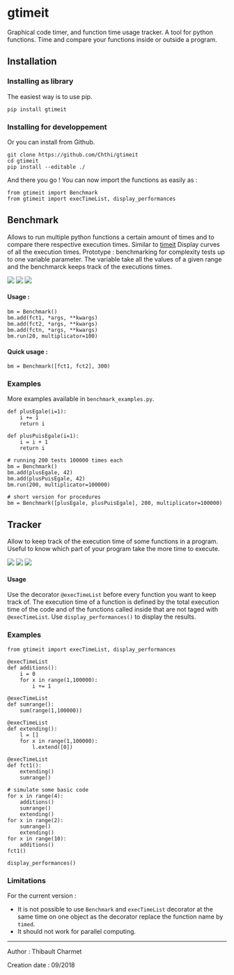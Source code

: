 # gtimeit
Graphical code timer, and function time usage tracker.
A tool for python functions. Time and compare your functions inside or outside a program.

## Installation

### Installing as library
The easiest way is to use pip.
```
pip install gtimeit
```
### Installing for developpement
Or you can install from Github.
```
git clone https://github.com/Chthi/gtimeit
cd gtimeit
pip install --editable ./
```


And there you go ! You can now import the functions as easily as :
```
from gtimeit import Benchmark
from gtimeit import execTimeList, display_performances
```

## Benchmark

Allows to run multiple python functions a certain amount of times and to compare there respective execution times.
Similar to [timeit](https://docs.python.org/2/library/timeit.html) Display curves of all the execution times.
Prototype : benchmarking for complexity tests up to one variable parameter. The variable take all the values of a given range and the benchmarck keeps track of the executions times.

<img src="images/benchmark_graph.png" width="" height=""/>

<img src="images/benchmark_legend.png" width="" height=""/>

<img src="images/benchmark_terminal.png" width="" height=""/>


#### Usage :
```
bm = Benchmark()
bm.add(fct1, *args, **kwargs)
bm.add(fct2, *args, **kwargs)
bm.add(fctn, *args, **kwargs)
bm.run(20, multiplicator=100)
```

#### Quick usage :
```
bm = Benchmark([fct1, fct2], 300)
```

### Examples
More examples available in ```benchmark_examples.py```.

```
def plusEgale(i=1):
    i += 1
    return i

def plusPuisEgale(i=1):
    i = i + 1
    return i

# running 200 tests 100000 times each
bm = Benchmark()
bm.add(plusEgale, 42)
bm.add(plusPuisEgale, 42)
bm.run(200, multiplicator=100000)

# short version for procedures
bm = Benchmark([plusEgale, plusPuisEgale], 200, multiplicator=100000)
```

## Tracker
Allow to keep track of the execution time of some functions in a program. Useful to know which part of your program take the more time to execute.

<img src="images/tracker_pie.png" width="" height=""/>

<img src="images/tracker_history.png" width="" height=""/>

<img src="images/tracker_terminal.png" width="" height=""/>

#### Usage
Use the decorator ```@execTimeList``` before every function you want to keep track of.
The execution time of a function is defined by the total execution time of the code and of the functions called inside that are not taged with ```@execTimeList```.
Use ```display_performances()``` to display the results.

### Examples
```
from gtimeit import execTimeList, display_performances

@execTimeList
def additions():
    i = 0
    for x in range(1,100000):
        i += 1

@execTimeList
def sumrange():
    sum(range(1,100000))

@execTimeList
def extending():
    l = []
    for x in range(1,100000):
        l.extend([0])

@execTimeList
def fct1():
    extending()
    sumrange()

# simulate some basic code
for x in range(4):
    additions()
    sumrange()
    extending()
for x in range(2):
    sumrange()
    extending()
for x in range(10):
    additions()
fct1()

display_performances()
```

### Limitations
For the current version : 
- It is not possible to use `Benchmark` and `execTimeList` decorator at the same time on one object as the decorator replace the function name by `timed`.
- It should not work for parallel computing.

_______________________________________________________

Author : Thibault Charmet

Creation date : 09/2018

